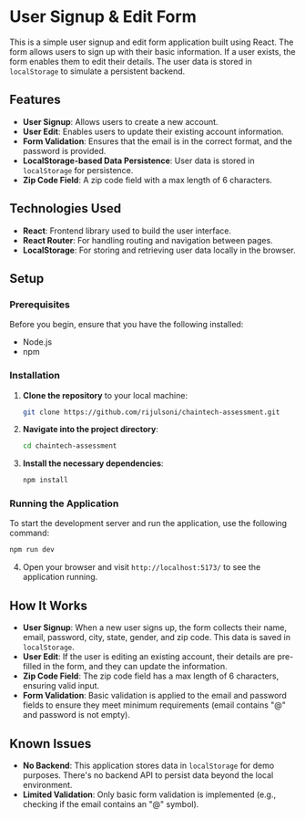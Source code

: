 # User Signup & Edit Form

This is a simple user signup and edit form application built using React. The form allows users to sign up with their basic information. If a user exists, the form enables them to edit their details. The user data is stored in `localStorage` to simulate a persistent backend.

## Features

- **User Signup**: Allows users to create a new account.
- **User Edit**: Enables users to update their existing account information.
- **Form Validation**: Ensures that the email is in the correct format, and the password is provided.
- **LocalStorage-based Data Persistence**: User data is stored in `localStorage` for persistence.
- **Zip Code Field**: A zip code field with a max length of 6 characters.

## Technologies Used

- **React**: Frontend library used to build the user interface.
- **React Router**: For handling routing and navigation between pages.
- **LocalStorage**: For storing and retrieving user data locally in the browser.

## Setup

### Prerequisites

Before you begin, ensure that you have the following installed:

- Node.js
- npm

### Installation

1. **Clone the repository** to your local machine:

   ```bash
   git clone https://github.com/rijulsoni/chaintech-assessment.git
   ```

2. **Navigate into the project directory**:

   ```bash
   cd chaintech-assessment
   ```

3. **Install the necessary dependencies**:

   ```bash
   npm install
   ```

### Running the Application

To start the development server and run the application, use the following command:

```bash
npm run dev
```

4. Open your browser and visit `http://localhost:5173/` to see the application running.

## How It Works

- **User Signup**: When a new user signs up, the form collects their name, email, password, city, state, gender, and zip code. This data is saved in `localStorage`.
- **User Edit**: If the user is editing an existing account, their details are pre-filled in the form, and they can update the information.
- **Zip Code Field**: The zip code field has a max length of 6 characters, ensuring valid input.
- **Form Validation**: Basic validation is applied to the email and password fields to ensure they meet minimum requirements (email contains "@" and password is not empty).


## Known Issues

- **No Backend**: This application stores data in `localStorage` for demo purposes. There's no backend API to persist data beyond the local environment.
- **Limited Validation**: Only basic form validation is implemented (e.g., checking if the email contains an "@" symbol).

